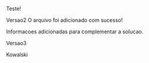 Teste!

Versao2
O arquivo foi adicionado com sucesso!



Informacoes adicionadas para complementar a solucao.


Versao3

Kowalski
